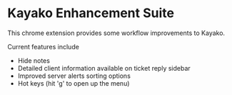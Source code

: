 # Kayako Enhancement Suite

This chrome extension provides some workflow improvements to Kayako.

Current features include

- Hide notes
- Detailed client information available on ticket reply sidebar
- Improved server alerts sorting options
- Hot keys (hit 'g' to open up the menu)
